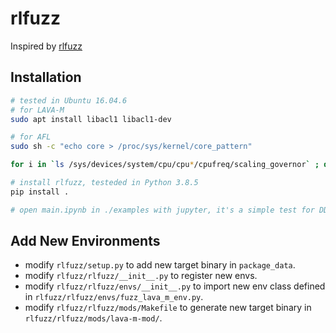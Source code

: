 # rlfuzz

Inspired by [rlfuzz](https://github.com/spolu/rlfuzz)

## Installation

```sh
# tested in Ubuntu 16.04.6
# for LAVA-M
sudo apt install libacl1 libacl1-dev

# for AFL
sudo sh -c "echo core > /proc/sys/kernel/core_pattern"

for i in `ls /sys/devices/system/cpu/cpu*/cpufreq/scaling_governor` ; do sudo sh -c "echo performance > $i"; done

# install rlfuzz, testeded in Python 3.8.5
pip install .

# open main.ipynb in ./examples with jupyter, it's a simple test for DDPGAgent
```

## Add New Environments

* modify `rlfuzz/setup.py` to add new target binary in `package_data`.
* modify `rlfuzz/rlfuzz/__init__.py` to register new envs.
* modify `rlfuzz/rlfuzz/envs/__init__.py` to import new env class defined in `rlfuzz/rlfuzz/envs/fuzz_lava_m_env.py`.
* modify `rlfuzz/rlfuzz/mods/Makefile` to generate new target binary in `rlfuzz/rlfuzz/mods/lava-m-mod/`.